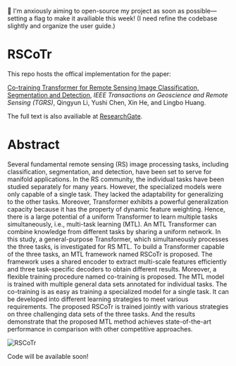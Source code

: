 🚀 I'm anxiously aiming to open-source my project as soon as possible—setting a flag to make it availiable this week! (I need refine the codebase slightly and organize the user guide.)

# RSCoTr

This repo hosts the offical implementation for the paper: 

[Co-training Transformer for Remote Sensing Image Classification, Segmentation and Detection](https://ieeexplore.ieee.org/document/10401246), *IEEE Transactions on Geoscience and Remote Sensing (TGRS)*, Qingyun Li, Yushi Chen, Xin He, and Lingbo Huang.

The full text is also availiable at [ResearchGate](https://www.researchgate.net/publication/377439701_Co-training_Transformer_for_Remote_Sensing_Image_Classification_Segmentation_and_Detection).

# Abstract

Several fundamental remote sensing (RS) image processing tasks, including classification, segmentation, and detection, have been set to serve for manifold applications. In the RS community, the individual tasks have been studied separately for many years. However, the specialized models were only capable of a single task. They lacked the adaptability for generalizing to the other tasks. Moreover, Transformer exhibits a powerful generalization capacity because it has the property of dynamic feature weighting. Hence, there is a large potential of a uniform Transformer to learn multiple tasks simultaneously, i.e., multi-task learning (MTL). An MTL Transformer can combine knowledge from different tasks by sharing a uniform network. In this study, a general-purpose Transformer, which simultaneously processes the three tasks, is investigated for RS MTL. To build a Transformer capable of the three tasks, an MTL framework named RSCoTr is proposed. The framework uses a shared encoder to extract multi-scale features efficiently and three task-specific decoders to obtain different results. Moreover, a flexible training procedure named co-training is proposed. The MTL model is trained with multiple general data sets annotated for individual tasks. The co-training is as easy as training a specialized model for a single task. It can be developed into different learning strategies to meet various requirements. The proposed RSCoTr is trained jointly with various strategies on three challenging data sets of the three tasks. And the results demonstrate that the proposed MTL method achieves state-of-the-art performance in comparison with other competitive approaches.

![RSCoTr](https://github.com/Li-Qingyun/RSCoTr/assets/79644233/f465f73b-4380-4879-a244-06fd33f80ce3)

Code will be available soon!
